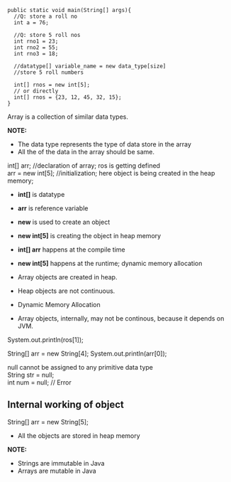 ```
public static void main(String[] args){
  //Q: store a roll no
  int a = 76;

  //Q: store 5 roll nos
  int rno1 = 23;
  int rno2 = 55;
  int rno3 = 18;

  //datatype[] variable_name = new data_type[size]
  //store 5 roll numbers

  int[] rnos = new int[5];
  // or directly
  int[] rnos = {23, 12, 45, 32, 15};
}
```

Array is a collection of similar data types.

**NOTE:**
- The data type represents the type of data store in the array
- All the of the data in the array should be same.

int[] arr; //declaration of array; ros is getting defined <br/>
arr = new int[5]; //initialization; here object is being created in the heap memory;

- **int[]** is datatype
- **arr** is reference variable
- **new** is used to create an object
- **new int[5]** is creating the object in heap memory
- **int[] arr** happens at the compile time
- **new int[5]** happens at the runtime; dynamic memory allocation

- Array objects are created in heap.
- Heap objects are not continuous.
- Dynamic Memory Allocation
- Array objects, internally, may not be continous, because it depends on JVM.

System.out.println(ros[1]);

String[] arr = new String[4];
System.out.println(arr[0]);

null cannot be assigned to any primitive data type <br/>
String str = null; <br/>
int num = null; // Error

## Internal working of object
String[] arr = new String[5];
- All the objects are stored in heap memory

**NOTE:**
- Strings are immutable in Java
- Arrays are mutable in Java